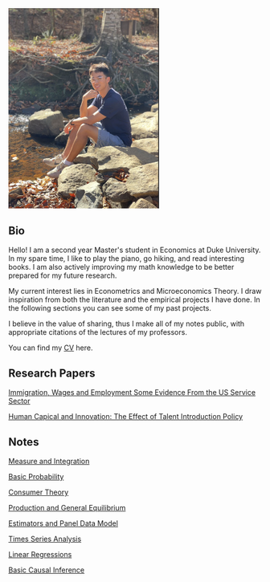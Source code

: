 <img src="image/picture.png" alt="Description" class="img-fluid" style="width:300px;">


## Bio


Hello! I am a second year Master's student in Economics at Duke University. In my spare time, I like to play the piano, go hiking, and read interesting books. I am also actively improving my math knowledge to be better prepared for my future research.

My current interest lies in Econometrics and Microeconomics Theory. I draw inspiration from both the literature and the empirical projects I have done. In the following sections you can see some of my past projects.

I believe in the value of sharing, thus I make all of my notes public, with appropriate citations of the lectures of my professors.

You can find my [CV](https:\\BillRZhao.github.io/notes/CV-Runzhe%20Zhao.pdf) here.


## Research Papers
[Immigration, Wages and Employment Some Evidence From the US Service Sector](https:\\BillRZhao.github.io/papers/writing-sample-thesis.pdf) 

[Human Capical and Innovation: The Effect of Talent Introduction Policy](https:\\BillRZhao.github.io/papers/graduation_thesis.pdf) 


## Notes
[Measure and Integration](https:\\BillRZhao.github.io/notes/MATH631.pdf) 

[Basic Probability](https:\\BillRZhao.github.io/notes/MATH740.pdf)

[Consumer Theory](https:\\BillRZhao.github.io/notes/Consumer%20Theory.pdf)

[Production and General Equilibrium](https:\\BillRZhao.github.io/notes/Production%20and%20General%20Equilibrium.pdf)

[Estimators and Panel Data Model](https:\\BillRZhao.github.io/notes/Estimators%20and%20Panel%20Data%20Model.pdf)

[Times Series Analysis](https:\\BillRZhao.github.io/notes/Time%20Series%20Analysis.pdf)

[Linear Regressions](https:\\BillRZhao.github.io/notes/Linear%20Regressions.pdf)

[Basic Causal Inference](https:\\BillRZhao.github.io/notes/Basic%20Causal%20Inference.pdf)
